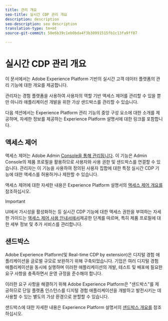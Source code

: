```yaml
---
title: 관리 개요
seo-title: 실시간 CDP 관리 개요
description: description
seo-description: seo description
translation-type: tm+mt
source-git-commit: 50e6b39c1eb0bda4f3b30991515fb1c13fa9ff87

---
```



# 실시간 CDP 관리 개요

이 문서에서는 Adobe Experience Platform 기반의 실시간 고객 데이터 플랫폼의 관리 기능에 대한 개요를 제공합니다.

관리자는 경험 플랫폼을 사용하여 사용자의 역할 기반 액세스 제어를 관리할 수 있을 뿐만 아니라 애플리케이션 개발을 위한 가상 샌드박스를 관리할 수 있습니다.

다음 섹션에서는 Experience Platform 관리 기능의 중앙 구성 요소에 대한 소개를 제공하며, 자세한 정보를 제공하는 Experience Platform 설명서에 대한 링크를 포함합니다.

## 액세스 제어

액세스 제어는 Adobe Admin [Console을 통해 관리됩니다](http://adminconsole.adobe.com). 이 기능은 Admin Console의 제품 프로필을 활용하므로 사용자와 사용 권한 및 샌드박스를 연결할 수 있습니다. 관리자는 이 기능을 사용하여 정의된 사용자 집합에 대한 특정 실시간 CDP 기능에 대한 액세스를 허용하거나 제한할 수 있습니다.

액세스 제어에 대한 자세한 내용은 Experience Platform 설명서의 [액세스 제어 개요를](../../access-control/home.md) 참조하십시오.

>[!IMPORTANT]
>UI에서 가시성을 활성화하는 등 실시간 CDP 기능에 대한 액세스 권한을 부여하는 자세한 가이드는 [액세스 제어 사용 안내서에서](../../access-control/ui/overview.md)제공한 단계를 따르며, 특히 제품 프로필에 대한 세부 정보 및 추가 서비스를 관리합니다.

## 샌드박스

Adobe Experience Platform(및 Real-time CDP by extension)은 디지털 경험 애플리케이션을 글로벌 규모로 보완하기 위해 구축되었습니다. 기업은 여러 디지털 경험 애플리케이션을 동시에 실행하며 이러한 애플리케이션의 개발, 테스트 및 배포에 필요한 요구 사항을 충족하면서 운영 규정을 준수해야 합니다.

이러한 요구 사항을 해결하기 위해 Adobe Experience Platform은 &quot;샌드박스&quot;를 제공하므로 단일 플랫폼 인스턴스를 디지털 경험 애플리케이션을 개발하고 발전시키는 데 사용할 수 있는 별도의 가상 환경으로 분할할 수 있습니다.

샌드박스에 대한 자세한 내용은 Experience Platform 설명서의 [샌드박스 개요를](../../sandboxes/home.md) 참조하십시오.